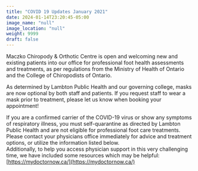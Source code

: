```yaml
---
title: "COVID 19 Updates January 2021"
date: 2024-01-14T23:20:45-05:00
image_name: "null"
image_location: "null"
weight: 9999
draft: false
---
```


Maczko Chiropody & Orthotic Centre  is open and welcoming new and existing patients into our office for professional foot health assessments and treatments, as per regulations from the Ministry of Health of Ontario and the College of Chiropodists of Ontario.

As determined by Lambton Public Health and our governing college, masks are now optional by both staff and patients. If you request staff to wear a mask prior to treatment, please let us know when booking your appointment! 

If you are a confirmed carrier of the COVID-19 virus or show any symptoms of respiratory illness, you must self-quarantine as directed by Lambton Public Health and are not eligible for professional foot care treatments. Please contact your physicians office immediately for advice and treatment options, or utilize the information listed below.  
Additionally, to help you access physician support in this very challenging time, we have included some resources which may be helpful:  
[https://mydoctornow.ca/](https://mydoctornow.ca/)